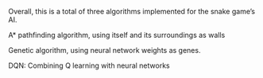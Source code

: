 Overall, this is a total of three algorithms implemented for the snake game’s AI.  

A* pathfinding algorithm, using itself and its surroundings as walls  

Genetic algorithm, using neural network weights as genes.  

DQN: Combining Q learning with neural networks  


